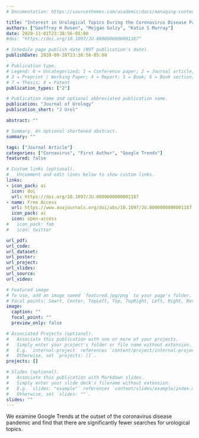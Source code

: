 ```yaml
---
# Documentation: https://sourcethemes.com/academic/docs/managing-content/

title: "Interest in Urological Topics During the Coronavirus Disease Pandemic"
authors: ["Geoffrey H Rosen", "Mojgan Golzy", "Katie S Murray"]
date: 2020-11-01T23:38:56-05:00
#doi: "https://doi.org/10.1097/JU.0000000000001187"

# Schedule page publish date (NOT publication's date).
publishDate: 2020-09-20T23:38:56-05:00

# Publication type.
# Legend: 0 = Uncategorized; 1 = Conference paper; 2 = Journal article;
# 3 = Preprint / Working Paper; 4 = Report; 5 = Book; 6 = Book section;
# 7 = Thesis; 8 = Patent
publication_types: ["2"]

# Publication name and optional abbreviated publication name.
publication: "Journal of Urology"
publication_short: "J Urol"

abstract: ""

# Summary. An optional shortened abstract.
summary: ""

tags: ["Journal Article"]
categories: ["Cornavirus", "First Author", "Google Trends"]
featured: false

# Custom links (optional).
#   Uncomment and edit lines below to show custom links.
links:
- icon_pack: ai
  icon: doi
  url: https://doi.org/10.1097/JU.0000000000001187
- name: Free Access
  url: https://www.auajournals.org/doi/abs/10.1097/JU.0000000000001187
  icon_pack: ai
  icon: open-access
#   icon_pack: fab
#   icon: twitter

url_pdf:
url_code:
url_dataset:
url_poster:
url_project:
url_slides:
url_source:
url_video:

# Featured image
# To use, add an image named `featured.jpg/png` to your page's folder.
# Focal points: Smart, Center, TopLeft, Top, TopRight, Left, Right, BottomLeft, Bottom, BottomRight.
image:
  caption: ""
  focal_point: ""
  preview_only: false

# Associated Projects (optional).
#   Associate this publication with one or more of your projects.
#   Simply enter your project's folder or file name without extension.
#   E.g. `internal-project` references `content/project/internal-project/index.md`.
#   Otherwise, set `projects: []`.
projects: []

# Slides (optional).
#   Associate this publication with Markdown slides.
#   Simply enter your slide deck's filename without extension.
#   E.g. `slides: "example"` references `content/slides/example/index.md`.
#   Otherwise, set `slides: ""`.
slides: ""
---
```


We examine Google Trends at the outset of the coronavirus disease pandemic and find that there are significantly fewer searches for urological topics.
